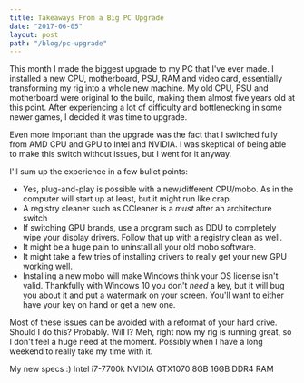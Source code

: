 ```yaml
---
title: Takeaways From a Big PC Upgrade
date: "2017-06-05"
layout: post
path: "/blog/pc-upgrade"
---
```


This month I made the biggest upgrade to my PC that I've ever made. I installed a new CPU, motherboard, PSU, RAM and video card, essentially transforming my rig into a whole new machine. My old CPU, PSU and motherboard were original to the build, making them almost five years old at this point. After experiencing a lot of difficulty and bottlenecking in some newer games, I decided it was time to upgrade.

Even more important than the upgrade was the fact that I switched fully from AMD CPU and GPU to Intel and NVIDIA. I was skeptical of being able to make this switch without issues, but I went for it anyway. 

I'll sum up the experience in a few bullet points:
* Yes, plug-and-play is possible with a new/different CPU/mobo. As in the computer will start up at least, but it might run like crap.
* A registry cleaner such as CCleaner is a _must_ after an architecture switch
* If switching GPU brands, use a program such as DDU to completely wipe your display drivers. Follow that up with a registry clean as well.
* It might be a huge pain to uninstall all your old mobo software.
* It might take a few tries of installing drivers to really get your new GPU working well.
* Installing a new mobo will make Windows think your OS license isn't valid. Thankfully with Windows 10 you don't _need_ a key, but it will bug you about it and put a watermark on your screen. You'll want to either have your key on hand or get a new one.

Most of these issues can be avoided with a reformat of your hard drive. Should I do this? Probably. Will I? Meh, right now my rig is running great, so I don't feel a huge need at the moment. Possibly when I have a long weekend to really take my time with it.

My new specs :)
Intel i7-7700k
NVIDIA GTX1070 8GB
16GB DDR4 RAM 